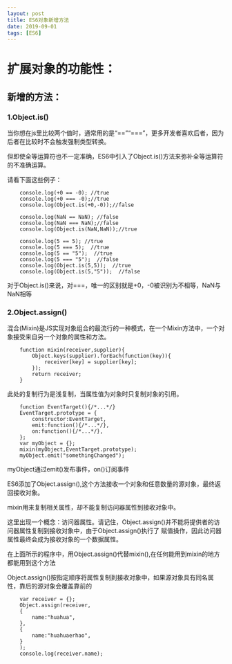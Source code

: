 ```yaml
---
layout: post
title: ES6对象新增方法
date: 2019-09-01
tags: [ES6]
---
```


#  扩展对象的功能性：

##   新增的方法：

### 1.Object.is()

当你想在js里比较两个值时，通常用的是“==”“===”，更多开发者喜欢后者，因为后者在比较时不会触发强制类型转换。

但即使全等运算符也不一定准确，ES6中引入了Object.is()方法来弥补全等运算符的不准确运算。

请看下面这些例子：

        console.log(+0 == -0); //true
        console.log(+0 === -0);//true
        console.log(Object.is(+0,-0));//false

        console.log(NaN == NaN); //false
        console.log(NaN === NaN);//false
        console.log(Object.is(NaN,NaN));//true

        console.log(5 == 5); //true
        console.log(5 === 5);  //true
        console.log(5 == "5");  //true
        console.log(5 === "5");  //false
        console.log(Object.is(5,5));  //true
        console.log(Object.is(5,"5"));  //false

对于Object.is()来说，对===，唯一的区别就是+0，-0被识别为不相等，NaN与NaN相等

###    2.Object.assign()

混合(Mixin)是JS实现对象组合的最流行的一种模式，在一个Mixin方法中，一个对象接受来自另一个对象的属性和方法。

        function mixin(receiver,supplier){
            Object.keys(supplier).forEach(function(key)){
                receiver[key] = supplier[key];
            });
            return receiver;
        }

此处的复制行为是浅复制，当属性值为对象时只复制对象的引用。

        function EventTarget(){/*...*/}
        EventTarget.prototype = {
            constructor:EventTarget,
            emit:function(){/*...*/},
            on:function(){/*...*/},
        };
        var myObject = {};
        mixin(myObject,EventTarget.prototype);
        myObject.emit("somethingChanged");

myObject通过emit()发布事件，on()订阅事件

ES6添加了Object.assign(),这个方法接收一个对象和任意数量的源对象，最终返回接收对象。

mixin用来复制相关属性，却不能复制访问器属性到接收对象中。


这里出现一个概念：访问器属性。请记住，Object.assign()并不能将提供者的访问器属性复制到接收对象中，由于Object.assign()执行了
赋值操作，因此访问器属性最终会成为接收对象的一个数据属性。

在上面所示的程序中，用Object.assign()代替mixin(),在任何能用到mixin的地方都能用到这个方法

Object.assign()按指定顺序将属性复制到接收对象中，如果源对象具有同名属性，靠后的源对象会覆盖靠前的

        var receiver = {};
        Object.assign(receiver,
        {
            name:"huahua",
        },
        {
            name:"huahuaerhao",
        }
        );
        console.log(receiver.name);

